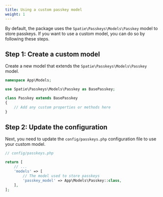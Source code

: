 ```yaml
---
title: Using a custom passkey model
weight: 1
---
```


By default, the package uses the `Spatie\Passkeys\Models\Passkey` model to store passkeys. If you want to use a custom model, you can do so by following these steps.

## Step 1: Create a custom model

Create a new model that extends the `Spatie\Passkeys\Models\Passkey` model. 

```php
namespace App\Models;

use Spatie\Passkeys\Models\Passkey as BasePasskey;

class Passkey extends BasePasskey
{
    // Add any custom properties or methods here
}
```

## Step 2: Update the configuration

Next, you need to update the `config/passkeys.php` configuration file to use your custom model. 

```php
// config/passkeys.php

return [
    // ...
    'models' => [
        // The model used to store passkeys
        'passkey_model' => App\Models\Passkey::class,
    ],
];
```

